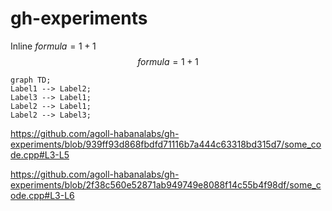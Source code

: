 # gh-experiments

Inline $formula=1+1$
$$formula=1+1$$

```mermaid
graph TD;
Label1 --> Label2;
Label3 --> Label1;
Label2 --> Label1;
Label2 --> Label3;
```

https://github.com/agoll-habanalabs/gh-experiments/blob/939ff93d868fbdfd71116b7a444c63318bd315d7/some_code.cpp#L3-L5

https://github.com/agoll-habanalabs/gh-experiments/blob/2f38c560e52871ab949749e8088f14c55b4f98df/some_code.cpp#L3-L6
